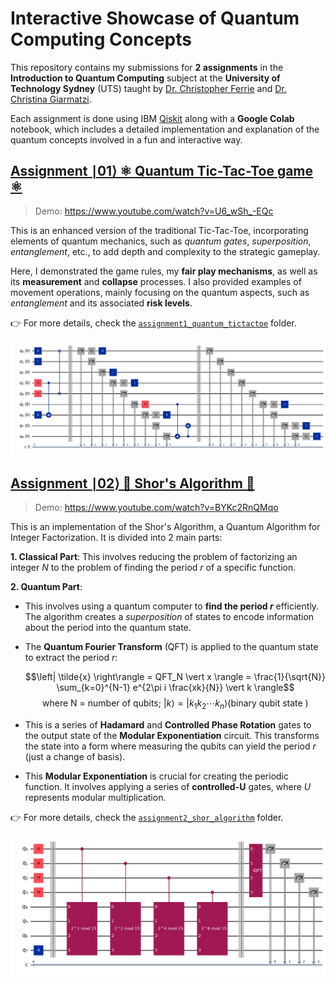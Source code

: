 # Interactive Showcase of Quantum Computing Concepts

This repository contains my submissions for **2 assignments** in the **Introduction to Quantum Computing** subject at the **University of Technology Sydney** (UTS) taught by [Dr. Christopher Ferrie](https://profiles.uts.edu.au/Christopher.Ferrie) and [Dr. Christina Giarmatzi](https://profiles.uts.edu.au/Christina.Giarmatzi). 

Each assignment is done using IBM [Qiskit](https://github.com/Qiskit/qiskit) along with a **Google Colab** notebook, which includes a detailed implementation and explanation of the quantum concepts involved in a fun and interactive way.

## [Assignment ∣01⟩ ⚛ Quantum Tic-Tac-Toe game ⚛](./assignment1_quantum_tictactoe/)

> Demo: https://www.youtube.com/watch?v=U6_wSh_-EQc

This is an enhanced version of the traditional Tic-Tac-Toe, incorporating elements of quantum mechanics, such as *quantum gates*, *superposition*, *entanglement*, etc., to add depth and complexity to the strategic gameplay.

Here, I demonstrated the game rules, my **fair play mechanisms**, as well as its **measurement** and **collapse** processes. I also provided examples of movement operations, mainly focusing on the quantum aspects, such as *entanglement* and its associated **risk levels**.

👉 For more details, check the [`assignment1_quantum_tictactoe`](./assignment1_quantum_tictactoe) folder.

![](./assignment1_quantum_tictactoe/circuit.png)

## [Assignment ∣02⟩ 🔐 Shor's Algorithm 🔐](./assignment2_shor_algorithm/)

> Demo: https://www.youtube.com/watch?v=BYKc2RnQMqo

This is an implementation of the Shor's Algorithm, a Quantum Algorithm for Integer Factorization. It is divided into 2 main parts:

**1. Classical Part**: This involves reducing the problem of factorizing an integer $N$ to the problem of finding the period $r$ of a specific function.

**2. Quantum Part**:
- This involves using a quantum computer to **find the period $r$** efficiently. The algorithm creates a *superposition* of states to encode information about the period into the quantum state.
- The **Quantum Fourier Transform** (QFT) is applied to the quantum state to extract the period $r$:

    $$\left| \tilde{x} \right\rangle = QFT_N \vert x \rangle = \frac{1}{\sqrt{N}} \sum_{k=0}^{N-1}  e^{2\pi i \frac{xk}{N}} \vert k \rangle$$
    $$\text{where N = number of qubits; } \vert k \rangle = \vert k_1 k_2 \cdots k_n \rangle (\text{binary qubit state })$$

 - This is a series of **Hadamard** and **Controlled Phase Rotation** gates to the output state of the **Modular Exponentiation** circuit. This transforms the state into a form where measuring the qubits can yield the period $r$ (just a change of basis).
 - This **Modular Exponentiation** is crucial for creating the periodic function. It involves applying a series of **controlled-U** gates, where $U$ represents modular multiplication.

👉 For more details, check the [`assignment2_shor_algorithm`](./assignment2_shor_algorithm) folder.

![](./assignment2_shor_algorithm/circuit.png)
